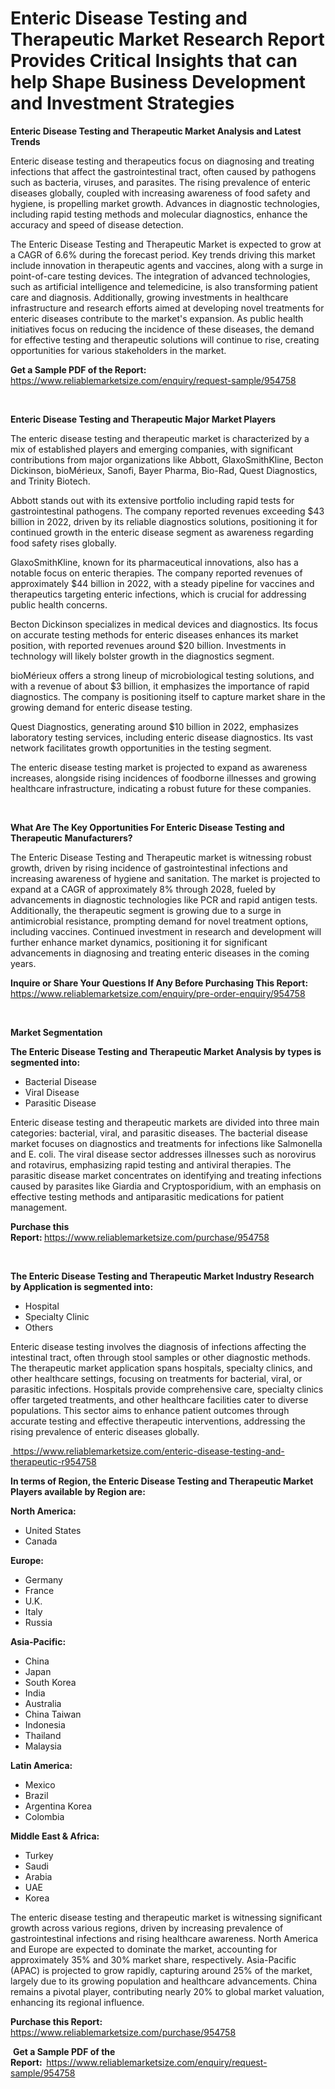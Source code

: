 <p><h1>Enteric Disease Testing and Therapeutic Market Research Report Provides Critical Insights that can help Shape Business Development and Investment Strategies</h1></p><p><strong>Enteric Disease Testing and Therapeutic Market Analysis and Latest Trends</strong></p>
<p><p>Enteric disease testing and therapeutics focus on diagnosing and treating infections that affect the gastrointestinal tract, often caused by pathogens such as bacteria, viruses, and parasites. The rising prevalence of enteric diseases globally, coupled with increasing awareness of food safety and hygiene, is propelling market growth. Advances in diagnostic technologies, including rapid testing methods and molecular diagnostics, enhance the accuracy and speed of disease detection.</p><p>The Enteric Disease Testing and Therapeutic Market is expected to grow at a CAGR of 6.6% during the forecast period. Key trends driving this market include innovation in therapeutic agents and vaccines, along with a surge in point-of-care testing devices. The integration of advanced technologies, such as artificial intelligence and telemedicine, is also transforming patient care and diagnosis. Additionally, growing investments in healthcare infrastructure and research efforts aimed at developing novel treatments for enteric diseases contribute to the market's expansion. As public health initiatives focus on reducing the incidence of these diseases, the demand for effective testing and therapeutic solutions will continue to rise, creating opportunities for various stakeholders in the market.</p></p>
<p><strong>Get a Sample PDF of the Report:&nbsp;</strong> <a href="https://www.reliablemarketsize.com/enquiry/request-sample/954758?utm_campaign=3529&utm_medium=2&utm_source=Github&utm_content=ia&utm_term=18042025&utm_id=enteric-disease-testing-and-therapeutic">https://www.reliablemarketsize.com/enquiry/request-sample/954758</a></p>
<p>&nbsp;</p>
<p><strong>Enteric Disease Testing and Therapeutic Major Market Players</strong></p>
<p><p>The enteric disease testing and therapeutic market is characterized by a mix of established players and emerging companies, with significant contributions from major organizations like Abbott, GlaxoSmithKline, Becton Dickinson, bioMérieux, Sanofi, Bayer Pharma, Bio-Rad, Quest Diagnostics, and Trinity Biotech.</p><p>Abbott stands out with its extensive portfolio including rapid tests for gastrointestinal pathogens. The company reported revenues exceeding $43 billion in 2022, driven by its reliable diagnostics solutions, positioning it for continued growth in the enteric disease segment as awareness regarding food safety rises globally.</p><p>GlaxoSmithKline, known for its pharmaceutical innovations, also has a notable focus on enteric therapies. The company reported revenues of approximately $44 billion in 2022, with a steady pipeline for vaccines and therapeutics targeting enteric infections, which is crucial for addressing public health concerns.</p><p>Becton Dickinson specializes in medical devices and diagnostics. Its focus on accurate testing methods for enteric diseases enhances its market position, with reported revenues around $20 billion. Investments in technology will likely bolster growth in the diagnostics segment.</p><p>bioMérieux offers a strong lineup of microbiological testing solutions, and with a revenue of about $3 billion, it emphasizes the importance of rapid diagnostics. The company is positioning itself to capture market share in the growing demand for enteric disease testing.</p><p>Quest Diagnostics, generating around $10 billion in 2022, emphasizes laboratory testing services, including enteric disease diagnostics. Its vast network facilitates growth opportunities in the testing segment.</p><p>The enteric disease testing market is projected to expand as awareness increases, alongside rising incidences of foodborne illnesses and growing healthcare infrastructure, indicating a robust future for these companies.</p></p>
<p>&nbsp;</p>
<p><strong>What Are The Key Opportunities For Enteric Disease Testing and Therapeutic Manufacturers?</strong></p>
<p><p>The Enteric Disease Testing and Therapeutic market is witnessing robust growth, driven by rising incidence of gastrointestinal infections and increasing awareness of hygiene and sanitation. The market is projected to expand at a CAGR of approximately 8% through 2028, fueled by advancements in diagnostic technologies like PCR and rapid antigen tests. Additionally, the therapeutic segment is growing due to a surge in antimicrobial resistance, prompting demand for novel treatment options, including vaccines. Continued investment in research and development will further enhance market dynamics, positioning it for significant advancements in diagnosing and treating enteric diseases in the coming years.</p></p>
<p><strong>Inquire or Share Your Questions If Any Before Purchasing This Report:</strong> <a href="https://www.reliablemarketsize.com/enquiry/pre-order-enquiry/954758?utm_campaign=3529&utm_medium=2&utm_source=Github&utm_content=ia&utm_term=18042025&utm_id=enteric-disease-testing-and-therapeutic">https://www.reliablemarketsize.com/enquiry/pre-order-enquiry/954758</a></p>
<p>&nbsp;</p>
<p><strong>Market Segmentation</strong></p>
<p><strong>The Enteric Disease Testing and Therapeutic Market Analysis by types is segmented into:</strong></p>
<p><ul><li>Bacterial Disease</li><li>Viral Disease</li><li>Parasitic Disease</li></ul></p>
<p><p>Enteric disease testing and therapeutic markets are divided into three main categories: bacterial, viral, and parasitic diseases. The bacterial disease market focuses on diagnostics and treatments for infections like Salmonella and E. coli. The viral disease sector addresses illnesses such as norovirus and rotavirus, emphasizing rapid testing and antiviral therapies. The parasitic disease market concentrates on identifying and treating infections caused by parasites like Giardia and Cryptosporidium, with an emphasis on effective testing methods and antiparasitic medications for patient management.</p></p>
<p><strong>Purchase this Report:&nbsp;</strong><a href="https://www.reliablemarketsize.com/purchase/954758?utm_campaign=3529&utm_medium=2&utm_source=Github&utm_content=ia&utm_term=18042025&utm_id=enteric-disease-testing-and-therapeutic">https://www.reliablemarketsize.com/purchase/954758</a></p>
<p>&nbsp;</p>
<p><strong>The Enteric Disease Testing and Therapeutic Market Industry Research by Application is segmented into:</strong></p>
<p><ul><li>Hospital</li><li>Specialty Clinic</li><li>Others</li></ul></p>
<p><p>Enteric disease testing involves the diagnosis of infections affecting the intestinal tract, often through stool samples or other diagnostic methods. The therapeutic market application spans hospitals, specialty clinics, and other healthcare settings, focusing on treatments for bacterial, viral, or parasitic infections. Hospitals provide comprehensive care, specialty clinics offer targeted treatments, and other healthcare facilities cater to diverse populations. This sector aims to enhance patient outcomes through accurate testing and effective therapeutic interventions, addressing the rising prevalence of enteric diseases globally.</p></p>
<p><a href="https://www.reliablemarketsize.com/enteric-disease-testing-and-therapeutic-r954758?utm_campaign=3529&utm_medium=2&utm_source=Github&utm_content=ia&utm_term=18042025&utm_id=enteric-disease-testing-and-therapeutic">&nbsp;https://www.reliablemarketsize.com/enteric-disease-testing-and-therapeutic-r954758</a></p>
<p><strong>In terms of Region, the Enteric Disease Testing and Therapeutic Market Players available by Region are:</strong></p>
<p>
    <p> <strong> North America: </strong>
        <ul>
            <li>United States</li>
            <li>Canada</li>
        </ul>
        </p> 
    <p> <strong> Europe: </strong>
        <ul>
            <li>Germany</li>
            <li>France</li>
            <li>U.K.</li>
            <li>Italy</li>
            <li>Russia</li>
        </ul>
        </p> 
    <p> <strong> Asia-Pacific: </strong>
        <ul>
            <li>China</li>
            <li>Japan</li>
            <li>South Korea</li>
            <li>India</li>
            <li>Australia</li>
            <li>China Taiwan</li>
            <li>Indonesia</li>
            <li>Thailand</li>
            <li>Malaysia</li>
        </ul>
        </p> 
    <p> <strong> Latin America: </strong>
        <ul>
            <li>Mexico</li>
            <li>Brazil</li>
            <li>Argentina Korea</li>
            <li>Colombia</li>
        </ul>
        </p> 
    <p> <strong> Middle East & Africa: </strong>
        <ul>
            <li>Turkey</li>
            <li>Saudi</li>
            <li>Arabia</li>
            <li>UAE</li>
            <li>Korea</li>
        </ul>
    </p>
    </p>
<p><p>The enteric disease testing and therapeutic market is witnessing significant growth across various regions, driven by increasing prevalence of gastrointestinal infections and rising healthcare awareness. North America and Europe are expected to dominate the market, accounting for approximately 35% and 30% market share, respectively. Asia-Pacific (APAC) is projected to grow rapidly, capturing around 25% of the market, largely due to its growing population and healthcare advancements. China remains a pivotal player, contributing nearly 20% to global market valuation, enhancing its regional influence.</p></p>
<p><strong>Purchase this Report: </strong><a href="https://www.reliablemarketsize.com/purchase/954758?utm_campaign=3529&utm_medium=2&utm_source=Github&utm_content=ia&utm_term=18042025&utm_id=enteric-disease-testing-and-therapeutic">https://www.reliablemarketsize.com/purchase/954758</a></p>
<p>&nbsp;<strong>Get a Sample PDF of the Report:&nbsp;&nbsp;</strong><a href="https://www.reliablemarketsize.com/enquiry/request-sample/954758?utm_campaign=3529&utm_medium=2&utm_source=Github&utm_content=ia&utm_term=18042025&utm_id=enteric-disease-testing-and-therapeutic">https://www.reliablemarketsize.com/enquiry/request-sample/954758</a></p>
<p><strong></strong></p>
<p><p></p><p></p><p></p></p>
